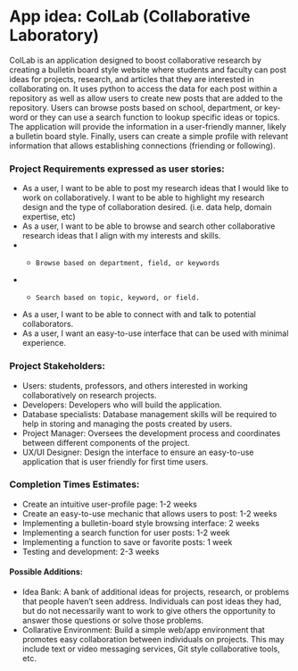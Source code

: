# App idea: ColLab (Collaborative Laboratory)
ColLab is an application designed to boost collaborative research by creating a bulletin board style website where students and faculty can post ideas for projects, research, and articles that they are interested in collaborating on. It uses python to access the data for each post within a repository as well as allow users to create new posts that are added to the repository. Users can browse posts based on school, department, or key-word or they can use a search function to lookup specific ideas or topics. The application will provide the information in a user-friendly manner, likely a bulletin board style. Finally, users can create a simple profile with relevant information that allows establishing connections (friending or following). 

### Project Requirements expressed as user stories: 
- 	As a user, I want to be able to post my research ideas that I would like to work on collaboratively. I want to be able to highlight my research design and the type of collaboration desired. (i.e. data help, domain expertise, etc)
- 	As a user, I want to be able to browse and search other collaborative research ideas that I align with my interests and skills. 
- - 	Browse based on department, field, or keywords
- - 	Search based on topic, keyword, or field. 
- As a user, I want to be able to connect with and talk to potential collaborators.
- As a user, I want an easy-to-use interface that can be used with minimal experience.  

### Project Stakeholders:  
- 	Users: students, professors, and others interested in working collaboratively on research projects. 
- Developers: Developers who will build the application. 
- Database specialists: Database management skills will be required to help in storing and managing the posts created by users. 
- Project Manager: Oversees the development process and coordinates between different components of the project.  
- UX/UI Designer: Design the interface to ensure an easy-to-use application that is user friendly for first time users.  

### Completion Times Estimates: 
- Create an intuitive user-profile page: 1-2 weeks
- Create an easy-to-use mechanic that allows users to post: 1-2 weeks 
- Implementing a bulletin-board style browsing interface: 2 weeks
- Implementing a search function for user posts: 1-2 week 
- Implementing a function to save or favorite posts: 1 week
- Testing and development: 2-3 weeks 

#### Possible Additions:
- Idea Bank: A bank of additional ideas for projects, research, or problems that people haven’t seen address. Individuals can post ideas they had, but do not necessarily want to work to give others the opportunity to answer those questions or solve those problems.
- Collarative Environment: Build a simple web/app environment that promotes easy collaboration between individuals on projects. This may include text or video messaging services, Git style collaborative tools, etc.

